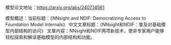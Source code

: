 模型论文地址：https://arxiv.org/abs/2407.14561

模型概述：当前标题：《NNsight and NDIF: Democratizing Access to Foundation Model Internals》
中文文章标题：《NNsight和NDIF：普及对基础模型内部结构的访问》
文章内容：NNsight和NDIF两项新技术，使非专家用户能够轻松探索和解读基础模型的内部结构和功能。
